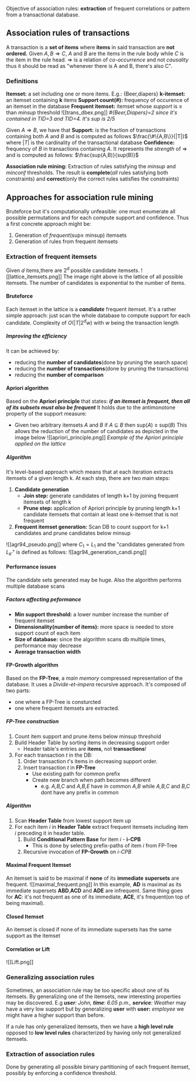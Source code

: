 Objective of association rules:  **extraction** of frequent correlations or pattern from a transactional database.

## Association rules of transactions
A transaction is a **set of items** where **items** in said transaction are **not ordered.**
Given $A,B\Rightarrow C$, $A$ and $B$ are the items in the rule body while $C$ is the item in the rule head. $\Rightarrow$ is a relation of *co-occurrence* and not *causality* thus it should be read as "whenever there is A and B, there's also C".

### Definitions
**Itemset:** a set including one or more items. E.g.: {Beer,diapers}
**k-itemset:** an itemset containing **k** items
**Support count(#):** frequency of occurence of an itemset in the database
**Frequent itemset:** itemset whose *support* is $\ge$ than *minsup* threshold
![[trans_dbex.png]]
*#{Beer,Diapers}=2 since it's contained in TID=3 and TID=4. It's sup is 2/5*

Given $A \Rightarrow B$, we have that
**Support:** is the fraction of transactions containing both $A$ and $B$ and is computed as follows $\frac{\#\{A,B\}}{|T|}$   where $|T|$ is the cardinality of the transactional database
**Confidence:** frequency of $B$ in transactions containing $A$. It represents the *strength* of $\Rightarrow$ and is computed as follows: $\frac{sup(A,B)}{sup(B)}$ 

**Association rule mining:** Extraction of rules satisfying the *minsup* and *minconf* thresholds. The result is **complete**(*all* rules satisfying both constraints) and **correct**(only the correct rules satisfies the constraints)

## Approaches for association rule mining
Bruteforce but it's computationally unfeasible: one must enumerate all possible permutations and for each compute support and confidence.
Thus a first concrete approach might be:
1. Generation of *frequent*(sup$\ge$ minsup) itemsets
2. Generation of rules from frequent itemsets

### Extraction of frequent itemsets
Given $d$ items,there are $2^d$ possible candidate itemsets.
![[lattice_itemsets.png]]
The image right above is the lattice of all possible itemsets.
The number of candidates is exponential to the number of items.
#### Bruteforce
Each itemset in the lattice is a ***candidate*** frequent itemset.
It's a rather simple approach: just scan the whole database to compute support for each candidate.
Complexity of $O(|T|2^dw)$ with $w$ being the transaction length

##### Improving the efficiency
It can be achieved by:
- reducing the **number of candidates**(done by pruning the search space)
- reducing the **number of transactions**(done by pruning the transactions)
- reducing the **number of comparison**

#### Apriori algorithm
Based on the **Apriori principle** that states:
***if an itemset is frequent, then all of its subsets must also be frequent*** 
It holds due to the antimonotone property of the support measure:
- Given two arbitrary itemsets $A$ and $B$ if $A$ ⊆ $B$ then sup($A$) ≥ sup($B$)
This allows the reduction of the number of candidates as depicted in the image below
![[apriori_principle.png]]
*Example of the Apriori principle applied on the lattice*

##### Algorithm
It's level-based approach which means  that at each iteration extracts itemsets of a given length k.
At each step, there are two main steps:
1. **Candidate generation**
	- **Join step:** generate candidates of length k+1 by joining frequent itemsets of length k
	- **Prune step:** application of Apriori principle by pruning length k+1 candidate itemsets that contain at least one k-itemset that is not frequent
2. **Frequent itemset generation:** Scan DB to count support for k+1 candidates and prune candidates below minsup

![[agr94_pseudo.png]]
where $C_1=L_1$ and the "candidates generated from $L_{k'}$" is defined as follows:
![[agr94_generation_candi.png]]
#### Performance issues
The candidate sets generated may be huge.
Also the algorithm performs multiple database scans
##### Factors affecting peformance
- **Min support threshold:** a lower number increase the number of frequent itemset
- **Dimensionality(number of items):** more space is needed to store support count of each item
- **Size of database:** since the algorithm scans db multiple times, performance may decrease
- **Average transaction width**

#### FP-Growth algorithm
Based on the **FP-Tree**, a *main memory* compressed representation of the database.
It uses a *Divide-et-impera* recursive approach.
It's composed of two parts:
- one where a FP-Tree is consturcted
- one where frequent itemsets are extracted.

##### FP-Tree construction
1. Count item support and prune items below minsup threshold
2. Build Header Table by sorting items in decreasing support order
	- Header table's entries are **items**, not **transactions**! 
3. For each transaction *t* in the DB:
	1. Order transaction *t*'s items in decreasing support order.
	2. Insert transaction *t* in **FP-Tree**
		- Use existing path for common prefix
		- Create new branch when path becomes different
			- e.g. *A,B,C* and *A,B,E* have in common *A,B* while *A,B,C* and *B,C* dont have any prefix in common

##### Algorithm
1. Scan **Header Table** from lowest support item up
2. For each item *i* in **Header Table** extract frequent itemsets including item *i* preceding it in header table.
	1. Build **Conditional Pattern Base** for item *i* - **i-CPB**
		- This is done by selecting prefix-paths of item *i* from FP-Tree 
	2. Recursive invocation of **FP-Growth** on *i-CPB*

#### Maximal Frequent Itemset
An itemset is said to be maximal if **none** of its **immediate** **supersets** are frequent.
![[maximal_frequent.png]]
In this example, **AD** is maximal as its immediate supersets **ABD**,**ACD** and **ADE** are infrequent.
Same thing goes for **AC**: it's not frequent as one of its immediate, **ACE**, it's frequent(on top of being maximal).

#### Closed Itemset
An itemset is closed if none of its immediate supersets has the same support as the itemset

#### Correlation or Lift
![[Lift.png]]
### Generalizing association rules
Sometimes, an association rule may be too specific about one of its itemsets.
By generalizing one of the itemsets, new interesting properties may be discovered.
E.g ***user**: John, **time**: 6.05 p.m., **service**: Weather* may have a very low support but by generalizing **user** with **user:** *employee* we might have a higher support than before.

If a rule has only generalized itemsets, then we have a **high level rule** opposed to **low level rules** characterized by having only not generalized itemsets.

### Extraction of association rules
Done by generating all possible binary partitioning of each frequent itemset, possibly by enforcing a confidence threshold.